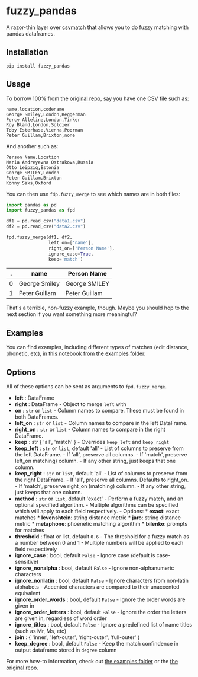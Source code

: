 # fuzzy_pandas

A razor-thin layer over [csvmatch](https://github.com/maxharlow/csvmatch/) that allows you to do fuzzy matching with pandas dataframes.

## Installation

```
pip install fuzzy_pandas
```

## Usage

To borrow 100% from the [original repo](https://github.com/maxharlow/csvmatch), say you have one CSV file such as:

```
name,location,codename
George Smiley,London,Beggerman
Percy Alleline,London,Tinker
Roy Bland,London,Soldier
Toby Esterhase,Vienna,Poorman
Peter Guillam,Brixton,none
```

And another such as:

```
Person Name,Location
Maria Andreyevna Ostrakova,Russia
Otto Leipzig,Estonia
George SMILEY,London
Peter Guillam,Brixton
Konny Saks,Oxford
```

You can then use `fdp.fuzzy_merge` to see which names are in both files:

```python
import pandas as pd
import fuzzy_pandas as fpd

df1 = pd.read_csv("data1.csv")
df2 = pd.read_csv("data2.csv")

fpd.fuzzy_merge(df1, df2,
                left_on=['name'],
                right_on=['Person Name'],
                ignore_case=True,
                keep='match')
```

|.|name|Person Name|
|---|---|---|
|0|George Smiley|George SMILEY|
|1|Peter Guillam|Peter Guillam|

That's a terrible, non-fuzzy example, though. Maybe you should hop to the next section if you want something more meaningful?

## Examples

You can find examples, including different types of matches (edit distance, phonetic, etc), [in this notebook from the examples folder](https://github.com/jsoma/fuzzy_pandas/blob/master/examples/fuzzy_pandas%20examples.ipynb).

## Options

All of these options can be sent as arguments to `fpd.fuzzy_merge`.

* **left** : DataFrame
* **right** : DataFrame
        - Object to merge `left` with
* **on** : `str` or `list`
        - Column names to compare. These must be found in both DataFrames.
* **left_on** : `str` or `list`
        - Column names to compare in the left DataFrame.
* **right_on** : `str` or `list`
        - Column names to compare in the right DataFrame.
* **keep** : str { 'all', 'match' }
        - Overrides `keep_left` and `keep_right`
* **keep_left** : `str` or `list`, default 'all'
        - List of columns to preserve from the left DataFrame.
        - If 'all', preserve all columns.
        - If 'match', preserve left_on matching) column.
        - If any other string, just keeps that one column.
* **keep_right** : `str` or `list`, default 'all'
        - List of columns to preserve from the right DataFrame.
        - If 'all', preserve all columns. Defaults to right_on.
        - If 'match', preserve right_on (matching) column.
        - If any other string, just keeps that one column.
* **method** : `str` or `list`, default 'exact'
        - Perform a fuzzy match, and an optional specified algorithm.
        - Multiple algorithms can be specified which will apply to each field respectively.
        - Options: 
          * **exact**: exact matches
          * **levenshtein**: string distance metric
          * **jaro**: string distance metric
          * **metaphone**: phoenetic matching algorithm
          * **bilenko**: prompts for matches
* **threshold** : float or list, default `0.6`
        - The threshold for a fuzzy match as a number between 0 and 1
        - Multiple numbers will be applied to each field respectively
* **ignore_case** : bool, default `False`
        - Ignore case (default is case-sensitive)
* **ignore_nonalpha** : bool, default `False`
        - Ignore non-alphanumeric characters
* **ignore_nonlatin** : bool, default `False`
        - Ignore characters from non-latin alphabets
        - Accented characters are compared to their unaccented equivalent
* **ignore_order_words** : bool, default `False`
        - Ignore the order words are given in
* **ignore_order_letters** : bool, default `False`
        - Ignore the order the letters are given in, regardless of word order
* **ignore_titles** : bool, default `False`
        - Ignore a predefined list of name titles (such as Mr, Ms, etc)
* **join** : { 'inner', 'left-outer', 'right-outer', 'full-outer' }
* **keep_degree** : bool, default `False` - Keep the match confindence in output dataframe stored in `degree` column

For more how-to information, check out [the examples folder](https://github.com/jsoma/fuzzy_pandas/tree/master/examples) or the [the original repo](https://github.com/maxharlow/csvmatch).
